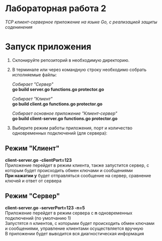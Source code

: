 # Лабораторная работа 2
_TCP клиент-серверное приложение на языке Go, с реализацией защиты соденинения_

# **Запуск приложения**
1) Склонируйте репозиторий в необходимую директорию.
2) В терминале или через командную строку необходимо собрать исполняемые файлы:

   *Собирает "Сервер"*  
   **go build server.go functions.go protector.go**
   
   *Собирает "Клиент"*  
   **go build client.go functions.go protector.go**
   
   *Собирает основное приложение "Клиент-сервер"*  
   **go build client-server.go functions.go protector.go**
3) Выберите режим работы приложения, порт и количество одновременных подключений (для сервера):

  ## Режим "Клиент"
   **client-server.go -clientPort=123**  
   Приложение перейдет в режим клиента, также запустится сервер, с которым будет происходить обмен ключами и сообщениями  
   **При нажатии y** будет отправляться сообщение на сервер, сравнение ключей и ответ от сервера
   
   ## Режим "Сервер"
   **client-server.go -serverPort=123 -n=5**  
   Приложение перейдет в режим сервера с **n** одновременных подключений (по умолчанию 1)  
   Запустятся n клиентов, с которыми будет происходить обмен ключами и сообщениями, управление клиентами осуществляется вручную  
   В приложении будет выводится вся диагностическая информация
